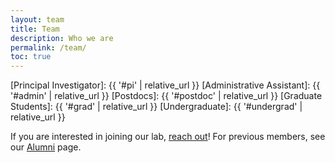 ```yaml
---
layout: team
title: Team
description: Who we are
permalink: /team/
toc: true
---
```


[Principal Investigator]: {{ '#pi' | relative_url }}
[Administrative Assistant]: {{ '#admin' | relative_url }}
[Postdocs]: {{ '#postdoc' | relative_url }}
[Graduate Students]: {{ '#grad' | relative_url }}
[Undergraduate]: {{ '#undergrad' | relative_url }}


If you are interested in joining our lab, [reach out]('join/')! For previous members, see our [Alumni]('alumni/') page.

